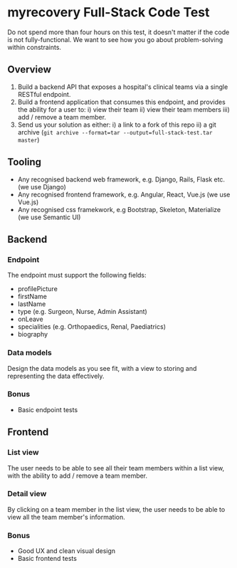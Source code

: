 # myrecovery Full-Stack Code Test

Do not spend more than four hours on this test, it doesn't matter if the code is not fully-functional. We want to see how you go about problem-solving within constraints.

## Overview

1. Build a backend API that exposes a hospital's clinical teams via a single RESTful endpoint.
2. Build a frontend application that consumes this endpoint, and provides the ability for a user to:
    i) view their team
    ii) view their team members
    iii) add / remove a team member.
3. Send us your solution as either:
    i) a link to a fork of this repo
    ii) a git archive (`git archive --format=tar --output=full-stack-test.tar master`)

## Tooling

* Any recognised backend web framework, e.g. Django, Rails, Flask etc. (we use Django)
* Any recognised frontend framework, e.g. Angular, React, Vue.js (we use Vue.js)
* Any recognised css framekwork, e.g Bootstrap, Skeleton, Materialize (we use Semantic UI)

## Backend

### Endpoint

The endpoint must support the following fields:

* profilePicture
* firstName
* lastName
* type (e.g. Surgeon, Nurse, Admin Assistant)
* onLeave
* specialities (e.g. Orthopaedics, Renal, Paediatrics)
* biography

### Data models

Design the data models as you see fit, with a view to storing and representing the data effectively.

### Bonus

* Basic endpoint tests

## Frontend

### List view

The user needs to be able to see all their team members within a list view, with the ability to add / remove a team member.

### Detail view

By clicking on a team member in the list view, the user needs to be able to view all the team member's information.

### Bonus

* Good UX and clean visual design
* Basic frontend tests
